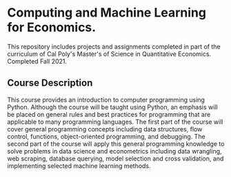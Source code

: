 # Computing and Machine Learning for Economics. 
This repository includes projects and assignments completed in part of the curriculum of Cal Poly's Master's of Science in Quantitative Economics. Completed Fall 2021.

## Course Description
This course provides an introduction to computer programming using Python.
Although the course will be taught using Python, an emphasis will be placed
on general rules and best practices for programming that are applicable to
many programming languages. The first part of the course will cover general programming concepts including data structures, 
flow control, functions,
object-oriented programming, and debugging. The second part of the course
will apply this general programming knowledge to solve problems in data
science and econometrics including data wrangling, web scraping, database
querying, model selection and cross validation, and implementing selected
machine learning methods.

